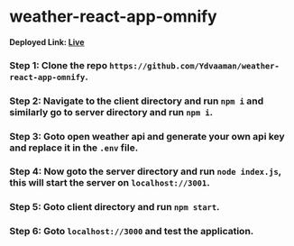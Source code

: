 # weather-react-app-omnify
#### Deployed Link: [Live](https://weather-react-app-07.netlify.app/)
### Step 1: Clone the repo `https://github.com/Ydvaaman/weather-react-app-omnify`.
### Step 2: Navigate to the client directory and run `npm i` and similarly go to server directory and run `npm i`.
### Step 3: Goto open weather api and generate your own api key and replace it in the `.env` file.
### Step 4: Now goto the server directory and run `node index.js`, this will start the server on `localhost://3001`.
### Step 5: Goto client directory and run `npm start`.
### Step 6: Goto `localhost://3000` and test the application.









